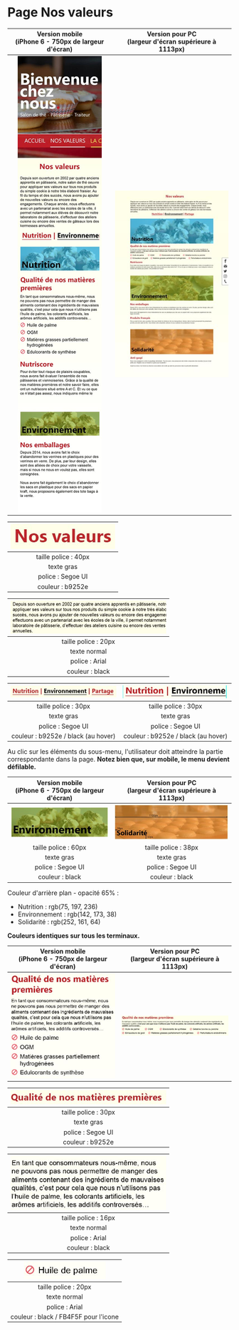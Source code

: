 # Page Nos valeurs

| Version mobile <br />(iPhone 6 - 750px de largeur d'écran) | Version pour PC <br />(largeur d'écran supérieure à 1113px) |
| :--------------------------------------------------------: | :---------------------------------------------------------: |
|     ![](./_sources/images/mini/mobile-nos-valeurs.jpg)     |       ![](./_sources/images/mini/pc-nos-valeurs.jpg)        |

| ![](./_sources/images/mise-en-page/nos-valeurs-titre.jpg) |
| :-------------------------------------------------------: |
|                   taille police : 40px                    |
|                        texte gras                         |
|                     police : Segoe UI                     |
|                     couleur : b9252e                      |

| ![](./_sources/images/mise-en-page/description-valeur.jpg) |
| :--------------------------------------------------------: |
|                    taille police : 20px                    |
|                        texte normal                        |
|                       police : Arial                       |
|                      couleur : black                       |

| ![](./_sources/images/mise-en-page/pc-nos-valeurs-menu.jpg) | ![](./_sources/images/mise-en-page/mobile-nos-valeurs-menu.jpg) |
| :---------------------------------------------------------: | :-------------------------------------------------------------: |
|                    taille police : 30px                     |                      taille police : 30px                       |
|                         texte gras                          |                           texte gras                            |
|                      police : Segoe UI                      |                        police : Segoe UI                        |
|             couleur : b9252e / black (au hover)             |               couleur : b9252e / black (au hover)               |

Au clic sur les éléments du sous-menu, l'utilisateur doit atteindre la partie correspondante dans la page.
**Notez bien que, sur mobile, le menu devient défilable.**

| Version mobile <br />(iPhone 6 - 750px de largeur d'écran) | Version pour PC <br />(largeur d'écran supérieure à 1113px) |
| :--------------------------------------------------------: | :---------------------------------------------------------: |
|     ![](./_sources/images/mise-en-page/env-mobile.jpg)     | ![](./_sources/images/mise-en-page/pc-en-tetes-valeurs.jpg) |
|                    taille police : 60px                    |                    taille police : 38px                     |
|                         texte gras                         |                         texte gras                          |
|                     police : Segoe UI                      |                      police : Segoe UI                      |
|                      couleur : black                       |                       couleur : black                       |

Couleur d'arrière plan - opacité 65% :

- Nutrition : rgb(75, 197, 236)
- Environnement : rgb(142, 173, 38)
- Solidarité : rgb(252, 161, 64)

**Couleurs identiques sur tous les terminaux.**

| Version mobile <br />(iPhone 6 - 750px de largeur d'écran) | Version pour PC <br />(largeur d'écran supérieure à 1113px) |
| :--------------------------------------------------------: | :---------------------------------------------------------: |
|  ![](./_sources/images/mise-en-page/mobile-nutrition.jpg)  |    ![](./_sources/images/mise-en-page/pc-nutrition.jpg)     |

| ![](./_sources/images/mise-en-page/sous-titre-en-tete.jpg) |
| :--------------------------------------------------------: |
|                    taille police : 30px                    |
|                         texte gras                         |
|                     police : Segoe UI                      |
|                      couleur : b9252e                      |

| ![](./_sources/images/mise-en-page/description-en-tete.jpg) |
| :---------------------------------------------------------: |
|                    taille police : 16px                     |
|                        texte normal                         |
|                       police : Arial                        |
|                       couleur : black                       |

| ![](./_sources/images/mise-en-page/liste-nos-valeurs.jpg) |
| :-------------------------------------------------------: |
|                   taille police : 20px                    |
|                       texte normal                        |
|                      police : Arial                       |
|           couleur : black / FB4F5F pour l'icone           |
